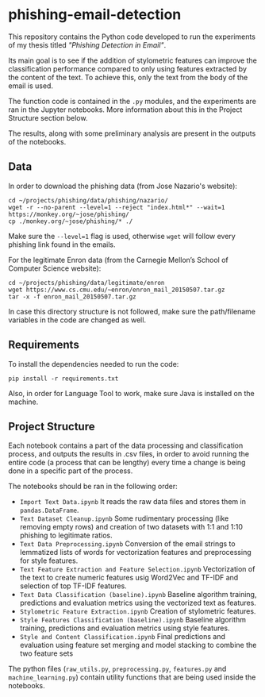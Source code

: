 # phishing-email-detection
This repository contains the Python code developed to run the experiments of my
thesis titled *"Phishing Detection in Email"*.

Its main goal is to see if the addition of stylometric features can improve the
classification performance compared to only using features extracted by the
content of the text. To achieve this, only the text from the body of the email
is used.

The function code is contained in the `.py` modules, and the experiments are
ran in the Jupyter notebooks. More information about this in the Project
Structure section below.

The results, along with some preliminary analysis are present in the outputs of
the notebooks.

## Data
In order to download the phishing data (from Jose Nazario's website):
```
cd ~/projects/phishing/data/phishing/nazario/
wget -r --no-parent --level=1 --reject "index.html*" --wait=1 https://monkey.org/~jose/phishing/
cp ./monkey.org/~jose/phishing/* ./
```
Make sure the `--level=1` flag is used, otherwise `wget` will follow every
phishing link found in the emails.

For the legitimate Enron data (from the Carnegie Mellon’s School of Computer
Science website):
```
cd ~/projects/phishing/data/legitimate/enron
wget https://www.cs.cmu.edu/~enron/enron_mail_20150507.tar.gz
tar -x -f enron_mail_20150507.tar.gz
```

In case this directory structure is not followed, make sure the path/filename
variables in the code are changed as well.

## Requirements
To install the dependencies needed to run the code:
```
pip install -r requirements.txt
```

Also, in order for Language Tool to work, make sure Java is installed on the
machine.

## Project Structure
Each notebook contains a part of the data processing and classification
process, and outputs the results in .csv files, in order to avoid running the
entire code (a process that can be lengthy) every time a change is being done in
a specific part of the process.

The notebooks should be ran in the following order:
- `Import Text Data.ipynb` It reads the raw data files and stores them in
  `pandas.DataFrame`.
- `Text Dataset Cleanup.ipynb` Some rudimentary processing (like removing empty
  rows) and creation of two datasets with 1:1 and 1:10 phishing to legitimate
  ratios.
- `Text Data Preprocessing.ipynb` Conversion of the email strings to lemmatized
  lists of words for vectorization features and preprocessing for style features.
- `Text Feature Extraction and Feature Selection.ipynb` Vectorization of the text
  to create numeric features usig Word2Vec and TF-IDF and selection of top TF-IDF
  features.
- `Text Data Classification (baseline).ipynb` Baseline algorithm training,
  predictions and evaluation metrics using the vectorized text as features.
- `Stylometric Feature Extraction.ipynb` Creation of stylometric features.
- `Style Features Classification (baseline).ipynb` Baseline algorithm training,
  predictions and evaluation metrics using style features. 
- `Style and Content Classification.ipynb` Final predictions and evaluation using
  feature set merging and model stacking to combine the two feature sets

The python files (`raw_utils.py`, `preprocessing.py`, `features.py` and
`machine_learning.py`) contain utility functions that are being used inside the
notebooks.
